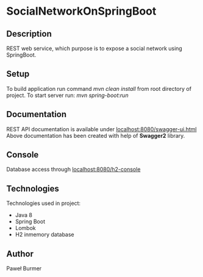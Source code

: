 # SocialNetworkOnSpringBoot

## Description

REST web service, which purpose is to expose a social network using SpringBoot.

## Setup

To build application run command *mvn clean install* from root directory of project.
To start server run: *mvn spring-boot:run*

## Documentation

REST API documentation is available under [localhost:8080/swagger-ui.html](localhost:8080/swagger-ui.html)
Above documentation has been created with help of **Swagger2** library.

## Console

Database access through [localhost:8080/h2-console](localhost:8080/h2-console)

## Technologies

Technologies used in project:
* Java 8
* Spring Boot
* Lombok
* H2 inmemory database

## Author
Paweł Burmer